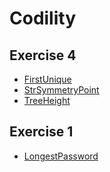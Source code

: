 # Codility

## Exercise 4
- [FirstUnique](https://app.codility.com/demo/results/training2Q7N79-7T7/)
- [StrSymmetryPoint](https://app.codility.com/demo/results/trainingM3JS6U-BMM/)
- [TreeHeight](https://app.codility.com/demo/results/trainingD6S9KA-5Z9/)

## Exercise 1
- [LongestPassword](https://app.codility.com/demo/results/trainingU92NWG-KJD/)
